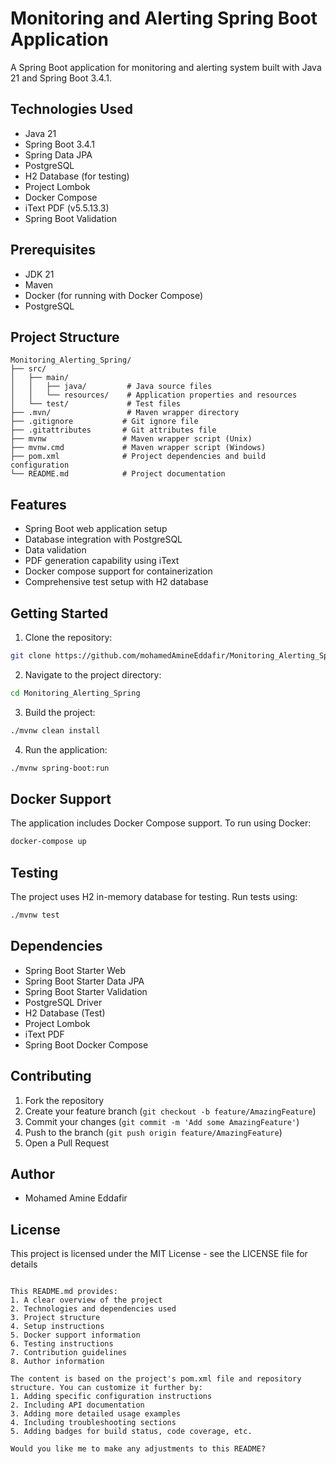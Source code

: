 # Monitoring and Alerting Spring Boot Application

A Spring Boot application for monitoring and alerting system built with Java 21 and Spring Boot 3.4.1.

## Technologies Used

- Java 21
- Spring Boot 3.4.1
- Spring Data JPA
- PostgreSQL
- H2 Database (for testing)
- Project Lombok
- Docker Compose
- iText PDF (v5.5.13.3)
- Spring Boot Validation

## Prerequisites

- JDK 21
- Maven
- Docker (for running with Docker Compose)
- PostgreSQL

## Project Structure

```
Monitoring_Alerting_Spring/
├── src/
│   ├── main/
│   │   ├── java/         # Java source files
│   │   └── resources/    # Application properties and resources
│   └── test/             # Test files
├── .mvn/                 # Maven wrapper directory
├── .gitignore           # Git ignore file
├── .gitattributes       # Git attributes file
├── mvnw                 # Maven wrapper script (Unix)
├── mvnw.cmd             # Maven wrapper script (Windows)
├── pom.xml              # Project dependencies and build configuration
└── README.md            # Project documentation
```

## Features

- Spring Boot web application setup
- Database integration with PostgreSQL
- Data validation
- PDF generation capability using iText
- Docker compose support for containerization
- Comprehensive test setup with H2 database

## Getting Started

1. Clone the repository:
```bash
git clone https://github.com/mohamedAmineEddafir/Monitoring_Alerting_Spring.git
```

2. Navigate to the project directory:
```bash
cd Monitoring_Alerting_Spring
```

3. Build the project:
```bash
./mvnw clean install
```

4. Run the application:
```bash
./mvnw spring-boot:run
```

## Docker Support

The application includes Docker Compose support. To run using Docker:

```bash
docker-compose up
```

## Testing

The project uses H2 in-memory database for testing. Run tests using:

```bash
./mvnw test
```

## Dependencies

- Spring Boot Starter Web
- Spring Boot Starter Data JPA
- Spring Boot Starter Validation
- PostgreSQL Driver
- H2 Database (Test)
- Project Lombok
- iText PDF
- Spring Boot Docker Compose

## Contributing

1. Fork the repository
2. Create your feature branch (`git checkout -b feature/AmazingFeature`)
3. Commit your changes (`git commit -m 'Add some AmazingFeature'`)
4. Push to the branch (`git push origin feature/AmazingFeature`)
5. Open a Pull Request

## Author

- Mohamed Amine Eddafir

## License

This project is licensed under the MIT License - see the LICENSE file for details
```

This README.md provides:
1. A clear overview of the project
2. Technologies and dependencies used
3. Project structure
4. Setup instructions
5. Docker support information
6. Testing instructions
7. Contribution guidelines
8. Author information

The content is based on the project's pom.xml file and repository structure. You can customize it further by:
1. Adding specific configuration instructions
2. Including API documentation
3. Adding more detailed usage examples
4. Including troubleshooting sections
5. Adding badges for build status, code coverage, etc.

Would you like me to make any adjustments to this README?